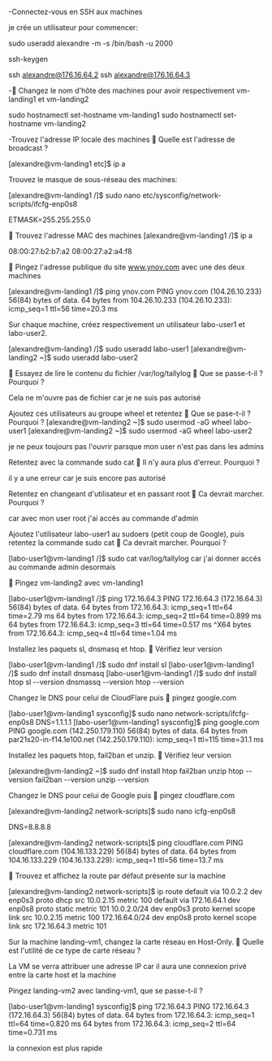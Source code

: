 -Connectez-vous en SSH aux machines

je crée un utilisateur pour commencer: 

sudo useradd alexandre -m -s /bin/bash -u 2000

ssh-keygen

ssh alexandre@176.16.64.2
ssh alexandre@176.16.64.3

-🎰 Changez le nom d'hôte des machines pour avoir respectivement vm-landing1 et vm-landing2

sudo hostnamectl set-hostname vm-landing1
sudo hostnamectl set-hostname vm-landing2

-Trouvez l'adresse IP locale des machines
🎯 Quelle est l'adresse de broadcast ?

[alexandre@vm-landing1 etc]$ ip a

 Trouvez le masque de sous-réseau des machines:
 
[alexandre@vm-landing1 /]$ sudo nano etc/sysconfig/network-scripts/ifcfg-enp0s8

ETMASK=255.255.255.0

🎰 Trouvez l'adresse MAC des machines
[alexandre@vm-landing1 /]$ ip a

08:00:27:b2:b7:a2
08:00:27:a2:a4:f8

🎰 Pingez l'adresse publique du site www.ynov.com avec une des deux machines

[alexandre@vm-landing1 /]$ ping ynov.com
PING ynov.com (104.26.10.233) 56(84) bytes of data.
64 bytes from 104.26.10.233 (104.26.10.233): icmp_seq=1 ttl=56 time=20.3 ms

Sur chaque machine, créez respectivement un utilisateur labo-user1 et labo-user2.

[alexandre@vm-landing1 /]$ sudo useradd labo-user1
[alexandre@vm-landing2 ~]$ sudo useradd labo-user2

🎰 Essayez de lire le contenu du fichier /var/log/tallylog
🎯 Que se passe-t-il ? Pourquoi ?

Cela ne m'ouvre pas de fichier car je ne suis pas autorisé

Ajoutez ces utilisateurs au groupe wheel et retentez
🎯 Que se pase-t-il ? Pourquoi ?
[alexandre@vm-landing2 ~]$ sudo usermod -aG wheel labo-user1
[alexandre@vm-landing2 ~]$ sudo usermod -aG wheel labo-user2

je ne peux toujours pas l'ouvrir parsque mon user n'est pas dans les admins

Retentez avec la commande sudo cat
🎯 Il n'y aura plus d'erreur. Pourquoi ?

il y a une erreur car je suis encore pas autorisé

Retentez en changeant d'utilisateur et en passant root
🎯 Ca devrait marcher. Pourquoi ?

car avec mon user root j'ai accés au commande d'admin

Ajoutez l'utilisateur labo-user1 au sudoers (petit coup de Google), puis retentez la commande sudo cat
🎯 Ca devrait marcher. Pourquoi ?

[labo-user1@vm-landing1 /]$ sudo cat var/log/tallylog
car j'ai donner accés au commande admin desormais


🎰 Pingez vm-landing2 avec vm-landing1

[labo-user1@vm-landing1 /]$ ping 172.16.64.3
PING 172.16.64.3 (172.16.64.3) 56(84) bytes of data.
64 bytes from 172.16.64.3: icmp_seq=1 ttl=64 time=2.79 ms
64 bytes from 172.16.64.3: icmp_seq=2 ttl=64 time=0.899 ms
64 bytes from 172.16.64.3: icmp_seq=3 ttl=64 time=0.517 ms
^X64 bytes from 172.16.64.3: icmp_seq=4 ttl=64 time=1.04 ms

Installez les paquets sl, dnsmasq et htop. 🎰 Vérifiez leur version

[labo-user1@vm-landing1 /]$ sudo dnf install sl
[labo-user1@vm-landing1 /]$ sudo dnf install dnsmasq
[labo-user1@vm-landing1 /]$ sudo dnf install htop
sl --version
dnsmassq --version
htop --version


Changez le DNS pour celui de CloudFlare puis 🎰 pingez google.com

[labo-user1@vm-landing1 sysconfig]$ sudo nano network-scripts/ifcfg-enp0s8
DNS=1.1.1.1
[labo-user1@vm-landing1 sysconfig]$ ping google.com
PING google.com (142.250.179.110) 56(84) bytes of data.
64 bytes from par21s20-in-f14.1e100.net (142.250.179.110): icmp_seq=1 ttl=115 time=31.1 ms

Installez les paquets htop, fail2ban et unzip. 🎰 Vérifiez leur version

[alexandre@vm-landing2 ~]$ sudo dnf install htop fail2ban unzip
htop --version
fail2ban --version
unzip --version

Changez le DNS pour celui de Google puis 🎰 pingez cloudflare.com

[alexandre@vm-landing2 network-scripts]$ sudo nano icfg-enp0s8

DNS=8.8.8.8

[alexandre@vm-landing2 network-scripts]$ ping cloudflare.com
PING cloudflare.com (104.16.133.229) 56(84) bytes of data.
64 bytes from 104.16.133.229 (104.16.133.229): icmp_seq=1 ttl=56 time=13.7 ms

🎰 Trouvez et affichez la route par défaut présente sur la machine

[alexandre@vm-landing2 network-scripts]$ ip route
default via 10.0.2.2 dev enp0s3 proto dhcp src 10.0.2.15 metric 100
default via 172.16.64.1 dev enp0s8 proto static metric 101
10.0.2.0/24 dev enp0s3 proto kernel scope link src 10.0.2.15 metric 100
172.16.64.0/24 dev enp0s8 proto kernel scope link src 172.16.64.3 metric 101


Sur la machine landing-vm1, changez la carte réseau en Host-Only.
🎯 Quelle est l'utilité de ce type de carte réseau ?

La VM se verra attribuer une adresse IP car il aura une connexion privé entre la carte host et la machine 

 Pingez landing-vm2 avec landing-vm1, que se passe-t-il ?
 
[labo-user1@vm-landing1 sysconfig]$ ping 172.16.64.3
PING 172.16.64.3 (172.16.64.3) 56(84) bytes of data.
64 bytes from 172.16.64.3: icmp_seq=1 ttl=64 time=0.820 ms
64 bytes from 172.16.64.3: icmp_seq=2 ttl=64 time=0.731 ms

la connexion est plus rapide